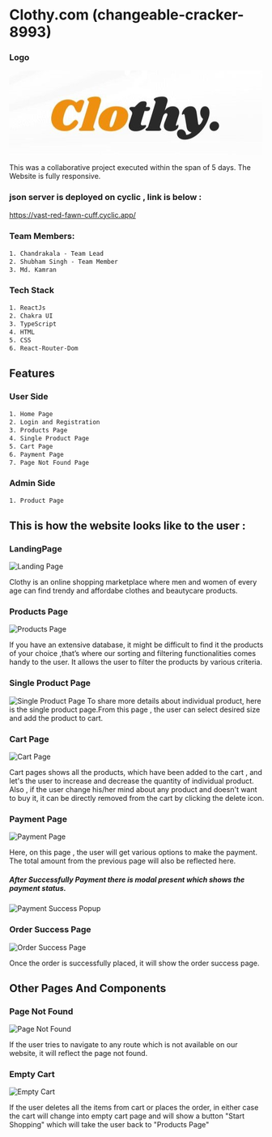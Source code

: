 
# Clothy.com (changeable-cracker-8993)

### Logo 

![Alt text](./src/assets/logo.jpg)

This was a collaborative project executed within the span of 5 days. 
The Website is fully responsive.

### json server is deployed on cyclic , link is below :
https://vast-red-fawn-cuff.cyclic.app/

### Team Members:
    1. Chandrakala - Team Lead
    2. Shubham Singh - Team Member
    3. Md. Kamran 


### Tech Stack 
    1. ReactJs
    2. Chakra UI
    3. TypeScript
    4. HTML
    5. CSS
    6. React-Router-Dom

## Features
### User Side
    1. Home Page
    2. Login and Registration
    3. Products Page
    4. Single Product Page
    5. Cart Page
    6. Payment Page
    7. Page Not Found Page

### Admin Side
    1. Product Page


## This is how the website looks like to the user :

### LandingPage
![Landing Page]()

Clothy is an online shopping marketplace where men and women of every age can find trendy and affordabe clothes and beautycare products.

### Products Page
![Products Page]()

If you have an extensive database, it might be difficult to find it the products of your choice ,that’s where our sorting and filtering functionalities comes handy to the user. It allows the user to filter the products by various criteria. 

### Single Product Page
![Single Product Page]()
To share more details about individual product, here is the single product page.From this page , the user can select desired size and add the product to cart.

### Cart Page
![Cart Page]()

Cart pages shows all the products, which have been added to the cart , and let's the user to increase and decrease the quantity of individual product.
Also , if the user change his/her mind about any product and doesn't want to buy it, it can be directly removed from the cart by clicking the delete icon.

### Payment Page
![Payment Page]()

Here, on this page , the user will get various options to make the payment. The total amount from the previous page will also be reflected here.

##### After Successfully Payment there is modal present which shows the payment status.

![Payment Success Popup]()

### Order Success Page
![Order Success Page]()

Once the order is successfully placed, it will show the order success page.


## Other Pages And Components

### Page Not Found
![Page Not Found]()

If the user tries to navigate to any route which is not available on our website, it will reflect the page not found.

### Empty Cart
![Empty Cart]()

If the user deletes all the items from cart or places the order, in either case the cart will change into empty cart page and will show a button "Start Shopping" which will take the user back to "Products Page"



